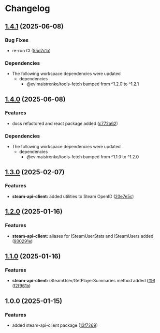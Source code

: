 # Changelog

## [1.4.1](https://github.com/evlmaistrenko/js-tools/compare/tools-steam-api-client-v1.4.0...tools-steam-api-client-v1.4.1) (2025-06-08)


### Bug Fixes

* re-run CI ([55d7c1a](https://github.com/evlmaistrenko/js-tools/commit/55d7c1af43b7ecc95e2a85994a90743115f1f705))


### Dependencies

* The following workspace dependencies were updated
  * dependencies
    * @evlmaistrenko/tools-fetch bumped from ^1.2.0 to ^1.2.1

## [1.4.0](https://github.com/evlmaistrenko/js-tools/compare/tools-steam-api-client-v1.3.0...tools-steam-api-client-v1.4.0) (2025-06-08)


### Features

* docs refactored and react package added ([c772a62](https://github.com/evlmaistrenko/js-tools/commit/c772a620d891e125d2292e0c2a54eea202ccacb8))


### Dependencies

* The following workspace dependencies were updated
  * dependencies
    * @evlmaistrenko/tools-fetch bumped from ^1.1.0 to ^1.2.0

## [1.3.0](https://github.com/evlmaistrenko/js-tools/compare/tools-steam-api-client-v1.2.0...tools-steam-api-client-v1.3.0) (2025-02-07)


### Features

* **steam-api-client:** added utilities to Steam OpenID ([20e7e5c](https://github.com/evlmaistrenko/js-tools/commit/20e7e5cd00e8328a78f31d88f6fd479cb228fb59))

## [1.2.0](https://github.com/evlmaistrenko/js-tools/compare/tools-steam-api-client-v1.1.0...tools-steam-api-client-v1.2.0) (2025-01-16)


### Features

* **steam-api-client:** aliases for ISteamUserStats and ISteamUsers added ([930291e](https://github.com/evlmaistrenko/js-tools/commit/930291ef64c845cc5ae18d15b5452950345bfb52))

## [1.1.0](https://github.com/evlmaistrenko/js-tools/compare/tools-steam-api-client-v1.0.0...tools-steam-api-client-v1.1.0) (2025-01-16)


### Features

* **steam-api-client:** iSteamUser/GetPlayerSummaries method added ([#9](https://github.com/evlmaistrenko/js-tools/issues/9)) ([f2f961b](https://github.com/evlmaistrenko/js-tools/commit/f2f961b72114d965c1066210f606e71c987d8d07))

## 1.0.0 (2025-01-15)


### Features

* added steam-api-client package ([13f7269](https://github.com/evlmaistrenko/js-tools/commit/13f7269380b31f0078655d44740406805ad305b0))
